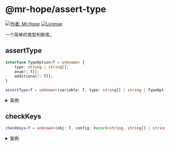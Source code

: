 # @mr-hope/assert-type

<!-- markdownlint-disable MD033 -->

[![作者: Mr.Hope](https://img.shields.io/badge/作者-Mr.Hope-blue.svg?style=for-the-badge)](https://mrhope.site)
[![License](https://img.shields.io/github/license/mister-hope/assert-type?style=for-the-badge)](https://github.com/Mister-Hope/assert-type/tree/master/LICENSE)

一个简单的类型判断库。

## assertType

```ts
interface TypeOption<T = unknown> {
    type: string | string[];
    enum?: T[];
    additional?: T[];
}

assertType<T = unknown>(variable: T, type: string[] | string | TypeOption, variableName?: string) => boolean;
```

<details>
<summary>案例</summary>

```js
const a = 1;
const b = true;
const c = "abc";
const d = undefined;
const e = [];
const f = {};
const g = [1, 2, 3];
const h = ["a", "b", "c"];
const i = [1, "b", "c"];
const j = { a: 1, b: 2 };
const k = { a: "a", b: "b" };
const l = null;

assertType(a, "boolean"); // false
assertType(b, "boolean"); // true
assertType(b, "string"); // false
assertType(b, { type: "boolean", enum: [true] }); // true
assertType(c, "string"); // true
assertType(c, "undefined"); // false
assertType(d, "undefined"); // true
assertType(d, "number"); // false
assertType(a, "number"); // true
assertType(l, "null"); // true
assertType(l, "object"); // false
assertType(l, "number"); // false

assertType(e, "object"); // false
assertType(e, "array"); // true
assertType(f, "array"); // false
assertType(f, "object"); // true
assertType(g, "array"); // true
assertType(h, "array"); // true
assertType(i, "array"); // true
assertType(j, "object"); // true
assertType(k, "object"); // true

assertType(g, "string[]"); // false
assertType(g, "number[]"); // true
assertType(h, "number[]"); // false
assertType(h, "string[]"); // true
assertType(i, "number[]"); // false
assertType(i, "string[]"); // false
assertType(j, "Record<string,string>"); // false
assertType(j, "Record<string, string>"); // false
assertType(j, "Record<string,number>"); // true
assertType(j, "Record<string, number>"); // true
assertType(k, "Record<string,number>"); // false
assertType(k, "Record<string, number>"); // false
assertType(k, "Record<string,string>"); // true
assertType(k, "Record<string, string>"); // true
```

</details>

## checkKeys

```ts
checkKeys<T = unknown>(obj: T, config: Record<string, string[] | string | TypeOption>, objName?: string) => boolean;
```

<details>
<summary>案例</summary>

```js
checkKeys({ title: "a", desc: "b" }, { title: "string", desc: "string" }); // true

checkKeys(
  { title: "a", desc: "b" },
  { title: ["boolean", "string"], desc: ["string", "number"] }
); // true

checkKeys({ title: "a", desc: "b", a: 1 }, { title: "string", desc: "string" }); // false

checkKeys({ title: "a" }, { title: "string", desc: "string" }); // false

checkKeys({ title: "a", desc: 3 }, { title: "string", desc: "string" }); // false

checkKeys(
  { title: "a", desc: "b" },
  { title: "string", desc: "string", content: "array" }
); // false
```

</details>
